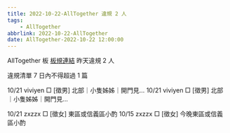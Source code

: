 ```yaml
---
title: 2022-10-22-AllTogether 違規 2 人
tags:
    - AllTogether
abbrlink: 2022-10-22-AllTogether
date: AllTogether-2022-10-22 12:00:00
---
```

AllTogether 板 [板規連結](https://www.ptt.cc/bbs/AllTogether/M.1643211430.A.5FB.html)
昨天違規 2 人
<!-- more -->

違規清單
7 日內不得超過 1 篇

10/21 viviyen □ [徵男] 北部｜小隻姊姊｜開門見…
10/21 viviyen □ [徵男] 北部｜小隻姊姊｜開門見…

10/21 zxzzx □ [徵女] 東區或信義區小酌
10/15 zxzzx □ [徵女] 今晚東區或信義區小酌